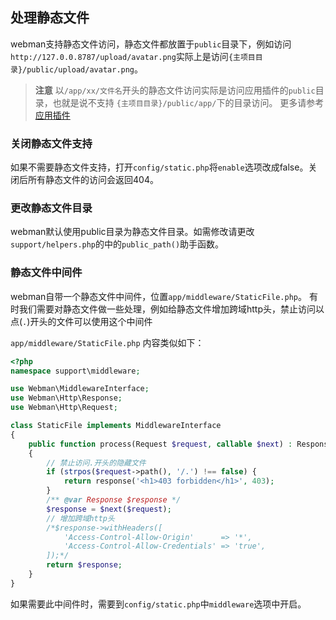 ## 处理静态文件
webman支持静态文件访问，静态文件都放置于`public`目录下，例如访问 `http://127.0.0.8787/upload/avatar.png`实际上是访问`{主项目目录}/public/upload/avatar.png`。

> **注意**
> 以`/app/xx/文件名`开头的静态文件访问实际是访问应用插件的`public`目录，也就是说不支持 `{主项目目录}/public/app/`下的目录访问。
> 更多请参考[应用插件](./plugin/app.md)

### 关闭静态文件支持
如果不需要静态文件支持，打开`config/static.php`将`enable`选项改成false。关闭后所有静态文件的访问会返回404。

### 更改静态文件目录
webman默认使用public目录为静态文件目录。如需修改请更改`support/helpers.php`的中的`public_path()`助手函数。

### 静态文件中间件
webman自带一个静态文件中间件，位置`app/middleware/StaticFile.php`。
有时我们需要对静态文件做一些处理，例如给静态文件增加跨域http头，禁止访问以点(`.`)开头的文件可以使用这个中间件

`app/middleware/StaticFile.php` 内容类似如下：
```php
<?php
namespace support\middleware;

use Webman\MiddlewareInterface;
use Webman\Http\Response;
use Webman\Http\Request;

class StaticFile implements MiddlewareInterface
{
    public function process(Request $request, callable $next) : Response
    {
        // 禁止访问.开头的隐藏文件
        if (strpos($request->path(), '/.') !== false) {
            return response('<h1>403 forbidden</h1>', 403);
        }
        /** @var Response $response */
        $response = $next($request);
        // 增加跨域http头
        /*$response->withHeaders([
            'Access-Control-Allow-Origin'      => '*',
            'Access-Control-Allow-Credentials' => 'true',
        ]);*/
        return $response;
    }
}
```
如果需要此中间件时，需要到`config/static.php`中`middleware`选项中开启。
